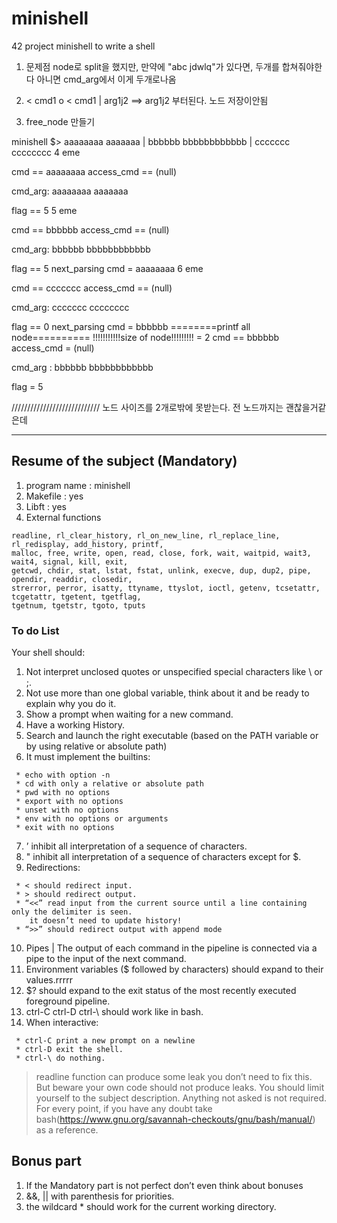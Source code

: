 # minishell
42 project minishell to write a shell



1. 문제점
 node로 split을 했지만, 만약에 "abc jdwlq"가 있다면,
 두개를 합쳐줘야한다
 아니면 cmd_arg에서 이게 두개로나옴

 2. < cmd1 o
  < cmd1 | arg1j2 ==> arg1j2 부터된다.
  노드 저장이안됨

3. free_node 만들기



minishell $> aaaaaaaa aaaaaaa | bbbbbb bbbbbbbbbbbb | ccccccc cccccccc
4 eme

cmd == aaaaaaaa
access_cmd == (null)

 cmd_arg:
aaaaaaaa
aaaaaaa

flag == 5
5 eme

cmd == bbbbbb
access_cmd == (null)

 cmd_arg:
bbbbbb
bbbbbbbbbbbb

flag == 5
next_parsing cmd = aaaaaaaa
6 eme

cmd == ccccccc
access_cmd == (null)

 cmd_arg:
ccccccc
cccccccc

flag == 0
next_parsing cmd = bbbbbb
========printf all node==========
!!!!!!!!!!!size of node!!!!!!!!! = 2
cmd == bbbbbb
access_cmd = (null)

cmd_arg :
bbbbbb
bbbbbbbbbbbb

flag = 5

////////////////////////////
노드 사이즈를 2개로밖에 못받는다.
전 노드까지는 괜찮을거같은데
		
--------

## Resume of the subject (Mandatory)

1. program name : minishell
2. Makefile     : yes
3. Libft        : yes
4. External functions
```
readline, rl_clear_history, rl_on_new_line, rl_replace_line, rl_redisplay, add_history, printf, 
malloc, free, write, open, read, close, fork, wait, waitpid, wait3, wait4, signal, kill, exit, 
getcwd, chdir, stat, lstat, fstat, unlink, execve, dup, dup2, pipe, opendir, readdir, closedir, 
strerror, perror, isatty, ttyname, ttyslot, ioctl, getenv, tcsetattr, tcgetattr, tgetent, tgetflag, 
tgetnum, tgetstr, tgoto, tputs
```

### To do List

Your shell should:
1. Not interpret unclosed quotes or unspecified special characters like \ or ;.
2. Not use more than one global variable, think about it and be ready to explain why you do it.
3. Show a prompt when waiting for a new command.
4. Have a working History.
5. Search and launch the right executable (based on the PATH variable or by using relative or absolute path)
6. It must implement the builtins:
```
 * echo with option -n
 * cd with only a relative or absolute path
 * pwd with no options
 * export with no options
 * unset with no options
 * env with no options or arguments
 * exit with no options
```
7. ’ inhibit all interpretation of a sequence of characters.
8. " inhibit all interpretation of a sequence of characters except for $.
9. Redirections:
```
 * < should redirect input.
 * > should redirect output.
 * “<<” read input from the current source until a line containing only the delimiter is seen.
    it doesn’t need to update history!
 * “>>” should redirect output with append mode
```
10. Pipes | The output of each command in the pipeline is connected via a pipe to the input of the next command.
11. Environment variables ($ followed by characters) should expand to their values.rrrrr
12. $? should expand to the exit status of the most recently executed foreground pipeline.
13. ctrl-C ctrl-D ctrl-\ should work like in bash.
14. When interactive:
```
 * ctrl-C print a new prompt on a newline
 * ctrl-D exit the shell.
 * ctrl-\ do nothing.
```
> readline function can produce some leak you don’t need to fix this.
> But beware your own code should not produce leaks.
> You should limit yourself to the subject description.
> Anything not asked is not required.
> For every point, if you have any doubt take bash(https://www.gnu.org/savannah-checkouts/gnu/bash/manual/) as a reference.

## Bonus part

1. If the Mandatory part is not perfect don’t even think about bonuses
2. &&, || with parenthesis for priorities.
3. the wildcard * should work for the current working directory.
